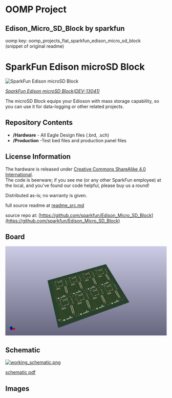 # OOMP Project  
## Edison_Micro_SD_Block  by sparkfun  
  
oomp key: oomp_projects_flat_sparkfun_edison_micro_sd_block  
(snippet of original readme)  
  
SparkFun Edison microSD Block  
============================  
  
![SparkFun Edison microSD Block](https://cdn.sparkfun.com//assets/parts/1/0/0/4/2/13041-01.jpg)  
  
[*SparkFun Edison microSD Block(DEV-13041)*](https://www.sparkfun.com/products/13041)  
  
The microSD Block equips your Edioson with mass storage capability, so you can use it for data-logging or other related projects.  
  
Repository Contents  
-------------------  
* **/Hardware** - All Eagle Design files (.brd, .sch)  
* **/Production** -Test bed files and production panel files  
  
License Information  
-------------------  
  
The hardware is released under [Creative Commons ShareAlike 4.0 International](https://creativecommons.org/licenses/by-sa/4.0/).  
The code is beerware; if you see me (or any other SparkFun employee) at the local, and you've found our code helpful, please buy us a round!  
  
Distributed as-is; no warranty is given.  
  
  
  full source readme at [readme_src.md](readme_src.md)  
  
source repo at: [https://github.com/sparkfun/Edison_Micro_SD_Block](https://github.com/sparkfun/Edison_Micro_SD_Block)  
## Board  
  
[![working_3d.png](working_3d_600.png)](working_3d.png)  
## Schematic  
  
[![working_schematic.png](working_schematic_600.png)](working_schematic.png)  
  
[schematic pdf](working_schematic.pdf)  
## Images  
